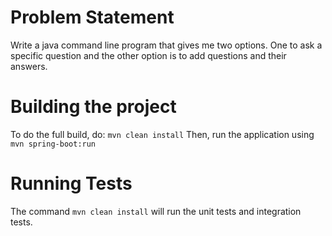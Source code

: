 Problem Statement
================

Write a java command line program that gives me two options. One to ask a specific question and the other option is to add questions and their answers.


Building the project
====================
To do the full build, do: `mvn clean install`
Then, run the application using `mvn spring-boot:run`


Running Tests
=============
The command `mvn clean install` will run the unit tests and integration tests.
